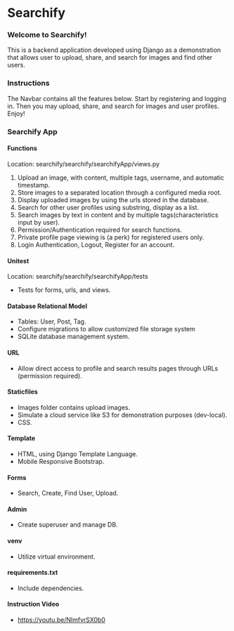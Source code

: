 # Searchify  

### Welcome to Searchify!  

This is a backend application developed using Django as a demonstration that allows user to upload, share, and search for images and find other users. 

### Instructions  

The Navbar contains all the features below. Start by registering and logging in. Then you may upload, share, and search for images and user profiles. Enjoy!   

### Searchify App  

#### Functions  
Location: searchify/searchify/searchifyApp/views.py  
1. Upload an image, with content, multiple tags, username, and automatic timestamp.  
2. Store images to a separated location through a configured media root.
3. Display uploaded images by using the urls stored in the database.    
4. Search for other user profiles using substring, display as a list.  
5. Search images by text in content and by multiple tags(characteristics input by user).  
6. Permission/Authentication required for search functions.  
7. Private profile page viewing is (a perk) for registered users only.   
8. Login Authentication, Logout, Register for an account.  

#### Unitest  
Location: searchify/searchify/searchifyApp/tests    
- Tests for forms, urls, and views.  

#### Database Relational Model  
- Tables: User, Post, Tag.  
- Configure migrations to allow customized file storage system
- SQLite database management system.  

#### URL  
- Allow direct access to profile and search results pages through URLs (permission required). 

#### Staticfiles  
- Images folder contains upload images. 
- Simulate a cloud service like S3 for demonstration purposes (dev-local).  
- CSS.  

#### Template  
- HTML, using Django Template Language.  
- Mobile Responsive Bootstrap.  

#### Forms  
- Search, Create, Find User, Upload.  

#### Admin  
- Create superuser and manage DB.  

#### venv  
- Utilize virtual environment.  

#### requirements.txt  
- Include dependencies.  

#### Instruction Video
- https://youtu.be/NlmfvrSX0b0